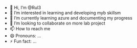 - 👋 Hi, I’m @Rul3
- 👀 I’m interested in learning and developing myb  skillsm
- 🌱 I’m currently learning azure and documenting my progress
- 💞️ I’m looking to collaborate on more lab project 
- 📫 How to reach me 
- 😄 Pronouns: ...
- ⚡ Fun fact: ...

<!---
Trainroll/Trainroll is a ✨ special ✨ repository because its `README.md` (this file) appears on your GitHub profile.
You can click the Preview link to take a look at your changes.
--->
